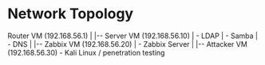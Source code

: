 # Network Topology

Router VM (192.168.56.1)
   |
   |-- Server VM (192.168.56.10)
   |      - LDAP
   |      - Samba
   |      - DNS
   |
   |-- Zabbix VM (192.168.56.20)
   |      - Zabbix Server
   |
   |-- Attacker VM (192.168.56.30)
          - Kali Linux / penetration testing
